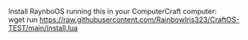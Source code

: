 Install RaynboOS running this in your ComputerCraft computer:  
wget run https://raw.githubusercontent.com/RainbowIris323/CraftOS-TEST/main/install.lua